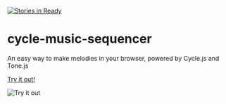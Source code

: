 [![Stories in Ready](https://badge.waffle.io/Widdershin/rx-audible.png?label=ready&title=Ready)](https://waffle.io/Widdershin/rx-audible)
# cycle-music-sequencer
An easy way to make melodies in your browser, powered by Cycle.js and Tone.js

[Try it out!](http://widdersh.in/cycle-music-sequencer)

![Try it out](http://i.imgur.com/MB5s2iE.png)
